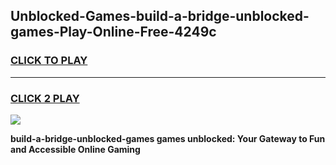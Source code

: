 
## Unblocked-Games-build-a-bridge-unblocked-games-Play-Online-Free-4249c
<h3>
<a href="https://premium76.site?title=build-a-bridge-unblocked-games&ref=26A">CLICK TO PLAY</a></h3>
<hr>

<h3>
<a href="https://premium76.site?title=build-a-bridge-unblocked-games&ref=26A">CLICK 2 PLAY</a>
  
</h3>

<a href="https://premium76.site?title=build-a-bridge-unblocked-games&ref=26A"><img src="https://clearcache.store/games.png"></a>


**build-a-bridge-unblocked-games games unblocked: Your Gateway to Fun and Accessible Online Gaming**
